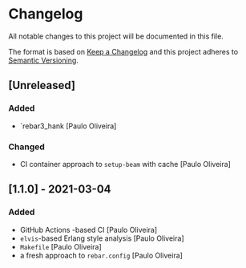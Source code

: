 # Changelog

All notable changes to this project will be documented in this file.

The format is based on [Keep a Changelog](https://keepachangelog.com/en/1.0.0/)
and this project adheres to [Semantic Versioning](https://semver.org/spec/v2.0.0.html).

## [Unreleased]

### Added

- `rebar3_hank [Paulo Oliveira]

### Changed

- CI container approach to `setup-beam` with cache [Paulo Oliveira]

## [1.1.0] - 2021-03-04

### Added

- GitHub Actions -based CI [Paulo Oliveira]
- `elvis`-based Erlang style analysis [Paulo Oliveira]
- `Makefile` [Paulo Oliveira]
- a fresh approach to `rebar.config` [Paulo Oliveira]
